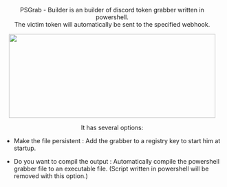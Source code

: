 <p align="center">
PSGrab - Builder is an builder of discord token grabber written in powershell. <br>
The victim token will automatically be sent to the specified webhook.
</p>

<p align="center">
<img src="https://cdn.discordapp.com/attachments/956244677147897986/961921538930667550/unknown.png", width="480", height="196">
</p>
<p align="center">It has several options:</p>

* Make the file persistent : 
	Add the grabber to a registry key to start him at startup.

* Do you want to compil the output :
	Automatically compile the powershell grabber file to an executable file.
	(Script written in powershell will be removed with this option.)
